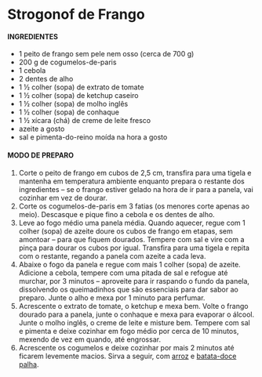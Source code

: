 ﻿# Strogonof de Frango

#### INGREDIENTES

-   1 peito de frango sem pele nem osso (cerca de 700 g)
-   200 g de cogumelos-de-paris
-   1 cebola
-   2 dentes de alho
-   1 ½ colher (sopa) de extrato de tomate
-   1 ½ colher (sopa) de ketchup caseiro
-   1 ½ colher (sopa) de molho inglês
-   1 ½ colher (sopa) de conhaque
-   1 ½ xícara (chá) de creme de leite fresco
-   azeite a gosto
-   sal e pimenta-do-reino moída na hora a gosto

#### MODO DE PREPARO

1.  Corte o peito de frango em cubos de 2,5 cm, transfira para uma tigela e mantenha em temperatura ambiente enquanto prepara o restante dos ingredientes – se o frango estiver gelado na hora de ir para a panela, vai cozinhar em vez de dourar.
2.  Corte os cogumelos-de-paris em 3 fatias (os menores corte apenas ao meio). Descasque e pique fino a cebola e os dentes de alho.
3.  Leve ao fogo médio uma panela média. Quando aquecer, regue com 1 colher (sopa) de azeite doure os cubos de frango em etapas, sem amontoar – para que fiquem dourados. Tempere com sal e vire com a pinça para dourar os cubos por igual. Transfira para uma tigela e repita com o restante, regando a panela com azeite a cada leva.
4.  Abaixe o fogo da panela e regue com mais 1 colher (sopa) de azeite. Adicione a cebola, tempere com uma pitada de sal e refogue até murchar, por 3 minutos – aproveite para ir raspando o fundo da panela, dissolvendo os queimadinhos que são essenciais para dar sabor ao preparo. Junte o alho e mexa por 1 minuto para perfumar.
5.  Acrescente o extrato de tomate, o ketchup e mexa bem. Volte o frango dourado para a panela, junte o conhaque e mexa para evaporar o álcool. Junte o molho inglês, o creme de leite e misture bem. Tempere com sal e pimenta e deixe cozinhar em fogo médio por cerca de 10 minutos, mexendo de vez em quando, até engrossar.
6.  Acrescente os cogumelos e deixe cozinhar por mais 2 minutos até ficarem levemente macios. Sirva a seguir, com  [arroz](https://www.panelinha.com.br/receita/arroz-branco-para-4)  e  [batata-doce palha](https://www.panelinha.com.br/receita/Batata-doce-palha-assada).
